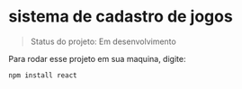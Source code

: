 <h1>sistema de cadastro de jogos</h1>

>Status do projeto: Em desenvolvimento

Para rodar esse projeto em sua maquina, digite:

```npm install react```
